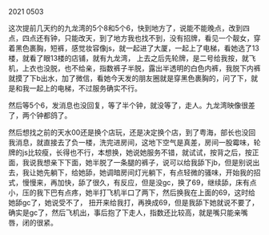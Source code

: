 2021 0503

这次提前几天约的九龙湾的5个8和5个6，快到地方了，说能不能晚点，改到四点，四点还有钟，只能改天，到了地方我也找不到，没有招牌，看见一个靓女，穿着黑色裹胸，短裤，感觉妆容像js，就一起进了大厦，一起上了电梯，看她选了13楼，就看了眼13楼的店铺，就有九龙湾， 上去之后先轮牌，是二号给我按，就飞机，上衣也没脱，也不给亲，指数裤子半脱，露出半透明的白色内裤，我脱下内裤就摸了下b出水，加了微信，看她今天发的朋友圈就是穿黑色裹胸的，问了下，就是和我一起上的电梯，不过服务确实不行。

然后等5个6，发消息也没回复，等了半个钟，就没等了，走人。九龙湾映像很差了，两个钟都鸽了。

然后想找之前的天水00还是换个店玩，还是决定换个店，到了粤海，部长也没回我消息，就直接去了负一楼，洗完进房间，这地下空气是真差，房间一股霉味，轮牌的js比较瘦，长得也不行，本想换，她说她服务不错，就试试，按背之后，按正面，我说我想亲下下面，她半脱了一条腿的裤子，说可以给我舔下jb，但是别说出去，我让她先躺下，给她舔，她调暗房间灯光躺下，有点轻微的骚味，开始我的招式，慢慢来，再加快，舔了很久，有反应，但是没gc，换了69，继续舔，床有点小，压的我下巴有点疼，她半打飞机半口了两下，然后换我在上面的69，这时给她舔gc了，她说受不了， 扭开来给我打，再换成69，但是我舔下她就说不要了，确实是gc了，然后飞机出，事后抱了下走人，指数还比较高，就是嘴只能亲嘴唇，闭的很紧。